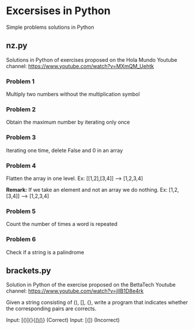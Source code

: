 # Excersises in Python
Simple problems solutions in Python

## nz.py
Solutions in Python of exercises proposed on the Hola Mundo Youtube channel: https://www.youtube.com/watch?v=MXmQM_Uehtk

### Problem 1
Multiply two numbers without the multiplication symbol

### Problem 2
Obtain the maximum number by iterating only once

### Problem 3
Iterating one time, delete False and 0 in an array

### Problem 4
Flatten the array in one level. Ex: [[1,2],[3,4]] --> [1,2,3,4]

**Remark:** If we take an element and not an array we do nothing. Ex: [1,2,[3,4]] --> [1,2,3,4]

### Problem 5
Count the number of times a word is repeated

### Problem 6
Check if a string is a palindrome


## brackets.py
Solution in Python of the exercise proposed on the BettaTech Youtube channel: https://www.youtube.com/watch?v=jIlB1D8e4rk

Given a string consisting of (), [], {}, write a program that indicates whether the corresponding pairs are corrects.

Input: [()]{}{[()()]()} (Correct)
Input: [(]) (Incorrect)
